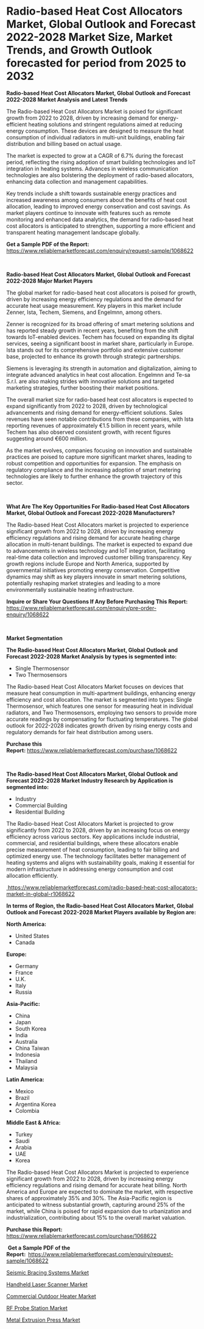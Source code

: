 <p><h1>Radio-based Heat Cost Allocators Market, Global Outlook and Forecast 2022-2028 Market Size, Market Trends, and Growth Outlook forecasted for period from 2025 to 2032</h1></p><p><strong>Radio-based Heat Cost Allocators Market, Global Outlook and Forecast 2022-2028 Market Analysis and Latest Trends</strong></p>
<p><p>The Radio-based Heat Cost Allocators Market is poised for significant growth from 2022 to 2028, driven by increasing demand for energy-efficient heating solutions and stringent regulations aimed at reducing energy consumption. These devices are designed to measure the heat consumption of individual radiators in multi-unit buildings, enabling fair distribution and billing based on actual usage. </p><p>The market is expected to grow at a CAGR of 6.7% during the forecast period, reflecting the rising adoption of smart building technologies and IoT integration in heating systems. Advances in wireless communication technologies are also bolstering the deployment of radio-based allocators, enhancing data collection and management capabilities.</p><p>Key trends include a shift towards sustainable energy practices and increased awareness among consumers about the benefits of heat cost allocation, leading to improved energy conservation and cost savings. As market players continue to innovate with features such as remote monitoring and enhanced data analytics, the demand for radio-based heat cost allocators is anticipated to strengthen, supporting a more efficient and transparent heating management landscape globally.</p></p>
<p><strong>Get a Sample PDF of the Report:&nbsp;</strong> <a href="https://www.reliablemarketforecast.com/enquiry/request-sample/1068622?utm_campaign=2886&utm_medium=2&utm_source=Github&utm_content=ia&utm_term=21032025&utm_id=radio-based-heat-cost-allocators-market-global-outlook-and-forecast-2022-2028">https://www.reliablemarketforecast.com/enquiry/request-sample/1068622</a></p>
<p>&nbsp;</p>
<p><strong>Radio-based Heat Cost Allocators Market, Global Outlook and Forecast 2022-2028 Major Market Players</strong></p>
<p><p>The global market for radio-based heat cost allocators is poised for growth, driven by increasing energy efficiency regulations and the demand for accurate heat usage measurement. Key players in this market include Zenner, Ista, Techem, Siemens, and Engelmnn, among others. </p><p>Zenner is recognized for its broad offering of smart metering solutions and has reported steady growth in recent years, benefiting from the shift towards IoT-enabled devices. Techem has focused on expanding its digital services, seeing a significant boost in market share, particularly in Europe. Ista stands out for its comprehensive portfolio and extensive customer base, projected to enhance its growth through strategic partnerships.</p><p>Siemens is leveraging its strength in automation and digitalization, aiming to integrate advanced analytics in heat cost allocation. Engelmnn and Te-sa S.r.l. are also making strides with innovative solutions and targeted marketing strategies, further boosting their market positions.</p><p>The overall market size for radio-based heat cost allocators is expected to expand significantly from 2022 to 2028, driven by technological advancements and rising demand for energy-efficient solutions. Sales revenues have seen notable contributions from these companies, with Ista reporting revenues of approximately €1.5 billion in recent years, while Techem has also observed consistent growth, with recent figures suggesting around €600 million. </p><p>As the market evolves, companies focusing on innovation and sustainable practices are poised to capture more significant market shares, leading to robust competition and opportunities for expansion. The emphasis on regulatory compliance and the increasing adoption of smart metering technologies are likely to further enhance the growth trajectory of this sector.</p></p>
<p>&nbsp;</p>
<p><strong>What Are The Key Opportunities For Radio-based Heat Cost Allocators Market, Global Outlook and Forecast 2022-2028 Manufacturers?</strong></p>
<p><p>The Radio-based Heat Cost Allocators market is projected to experience significant growth from 2022 to 2028, driven by increasing energy efficiency regulations and rising demand for accurate heating charge allocation in multi-tenant buildings. The market is expected to expand due to advancements in wireless technology and IoT integration, facilitating real-time data collection and improved customer billing transparency. Key growth regions include Europe and North America, supported by governmental initiatives promoting energy conservation. Competitive dynamics may shift as key players innovate in smart metering solutions, potentially reshaping market strategies and leading to a more environmentally sustainable heating infrastructure.</p></p>
<p><strong>Inquire or Share Your Questions If Any Before Purchasing This Report:</strong> <a href="https://www.reliablemarketforecast.com/enquiry/pre-order-enquiry/1068622?utm_campaign=2886&utm_medium=2&utm_source=Github&utm_content=ia&utm_term=21032025&utm_id=radio-based-heat-cost-allocators-market-global-outlook-and-forecast-2022-2028">https://www.reliablemarketforecast.com/enquiry/pre-order-enquiry/1068622</a></p>
<p>&nbsp;</p>
<p><strong>Market Segmentation</strong></p>
<p><strong>The Radio-based Heat Cost Allocators Market, Global Outlook and Forecast 2022-2028 Market Analysis by types is segmented into:</strong></p>
<p><ul><li>Single Thermosensor</li><li>Two Thermosensors</li></ul></p>
<p><p>The Radio-based Heat Cost Allocators Market focuses on devices that measure heat consumption in multi-apartment buildings, enhancing energy efficiency and cost allocation. The market is segmented into types: Single Thermosensor, which features one sensor for measuring heat in individual radiators, and Two Thermosensors, employing two sensors to provide more accurate readings by compensating for fluctuating temperatures. The global outlook for 2022-2028 indicates growth driven by rising energy costs and regulatory demands for fair heat distribution among users.</p></p>
<p><strong>Purchase this Report:&nbsp;</strong><a href="https://www.reliablemarketforecast.com/purchase/1068622?utm_campaign=2886&utm_medium=2&utm_source=Github&utm_content=ia&utm_term=21032025&utm_id=radio-based-heat-cost-allocators-market-global-outlook-and-forecast-2022-2028">https://www.reliablemarketforecast.com/purchase/1068622</a></p>
<p>&nbsp;</p>
<p><strong>The Radio-based Heat Cost Allocators Market, Global Outlook and Forecast 2022-2028 Market Industry Research by Application is segmented into:</strong></p>
<p><ul><li>Industry</li><li>Commercial Building</li><li>Residential Building</li></ul></p>
<p><p>The Radio-based Heat Cost Allocators Market is projected to grow significantly from 2022 to 2028, driven by an increasing focus on energy efficiency across various sectors. Key applications include industrial, commercial, and residential buildings, where these allocators enable precise measurement of heat consumption, leading to fair billing and optimized energy use. The technology facilitates better management of heating systems and aligns with sustainability goals, making it essential for modern infrastructure in addressing energy consumption and cost allocation efficiently.</p></p>
<p><a href="https://www.reliablemarketforecast.com/radio-based-heat-cost-allocators-market-in-global-r1068622?utm_campaign=2886&utm_medium=2&utm_source=Github&utm_content=ia&utm_term=21032025&utm_id=radio-based-heat-cost-allocators-market-global-outlook-and-forecast-2022-2028">&nbsp;https://www.reliablemarketforecast.com/radio-based-heat-cost-allocators-market-in-global-r1068622</a></p>
<p><strong>In terms of Region, the Radio-based Heat Cost Allocators Market, Global Outlook and Forecast 2022-2028 Market Players available by Region are:</strong></p>
<p>
    <p> <strong> North America: </strong>
        <ul>
            <li>United States</li>
            <li>Canada</li>
        </ul>
        </p> 
    <p> <strong> Europe: </strong>
        <ul>
            <li>Germany</li>
            <li>France</li>
            <li>U.K.</li>
            <li>Italy</li>
            <li>Russia</li>
        </ul>
        </p> 
    <p> <strong> Asia-Pacific: </strong>
        <ul>
            <li>China</li>
            <li>Japan</li>
            <li>South Korea</li>
            <li>India</li>
            <li>Australia</li>
            <li>China Taiwan</li>
            <li>Indonesia</li>
            <li>Thailand</li>
            <li>Malaysia</li>
        </ul>
        </p> 
    <p> <strong> Latin America: </strong>
        <ul>
            <li>Mexico</li>
            <li>Brazil</li>
            <li>Argentina Korea</li>
            <li>Colombia</li>
        </ul>
        </p> 
    <p> <strong> Middle East & Africa: </strong>
        <ul>
            <li>Turkey</li>
            <li>Saudi</li>
            <li>Arabia</li>
            <li>UAE</li>
            <li>Korea</li>
        </ul>
    </p>
    </p>
<p><p>The Radio-based Heat Cost Allocators Market is projected to experience significant growth from 2022 to 2028, driven by increasing energy efficiency regulations and rising demand for accurate heat billing. North America and Europe are expected to dominate the market, with respective shares of approximately 35% and 30%. The Asia-Pacific region is anticipated to witness substantial growth, capturing around 25% of the market, while China is poised for rapid expansion due to urbanization and industrialization, contributing about 15% to the overall market valuation.</p></p>
<p><strong>Purchase this Report: </strong><a href="https://www.reliablemarketforecast.com/purchase/1068622?utm_campaign=2886&utm_medium=2&utm_source=Github&utm_content=ia&utm_term=21032025&utm_id=radio-based-heat-cost-allocators-market-global-outlook-and-forecast-2022-2028">https://www.reliablemarketforecast.com/purchase/1068622</a></p>
<p>&nbsp;<strong>Get a Sample PDF of the Report:&nbsp;&nbsp;</strong><a href="https://www.reliablemarketforecast.com/enquiry/request-sample/1068622?utm_campaign=2886&utm_medium=2&utm_source=Github&utm_content=ia&utm_term=21032025&utm_id=radio-based-heat-cost-allocators-market-global-outlook-and-forecast-2022-2028">https://www.reliablemarketforecast.com/enquiry/request-sample/1068622</a></p>
<p><strong></strong></p>
<p><p><a href="https://www.linkedin.com/pulse/seismic-bracing-systems-market-analysis-witch-focus-key-drivers-djtxe?utm_campaign=2886&utm_medium=2&utm_source=Github&utm_content=ia&utm_term=21032025&utm_id=radio-based-heat-cost-allocators-market-global-outlook-and-forecast-2022-2028">Seismic Bracing Systems Market</a></p><p><a href="https://www.linkedin.com/pulse/handheld-laser-scanner-momentum-charting-41-cagr-path-2025-2032-t0cxe?utm_campaign=2886&utm_medium=2&utm_source=Github&utm_content=ia&utm_term=21032025&utm_id=radio-based-heat-cost-allocators-market-global-outlook-and-forecast-2022-2028">Handheld Laser Scanner Market</a></p><p><a href="https://www.linkedin.com/pulse/commercial-outdoor-heater-market-maturity-analysis-regional-disparities-eerge?utm_campaign=2886&utm_medium=2&utm_source=Github&utm_content=ia&utm_term=21032025&utm_id=radio-based-heat-cost-allocators-market-global-outlook-and-forecast-2022-2028">Commercial Outdoor Heater Market</a></p><p><a href="https://www.linkedin.com/pulse/whats-ahead-rf-probe-station-market-analysis-2025-2032-k962e?utm_campaign=2886&utm_medium=2&utm_source=Github&utm_content=ia&utm_term=21032025&utm_id=radio-based-heat-cost-allocators-market-global-outlook-and-forecast-2022-2028">RF Probe Station Market</a></p><p><a href="https://www.linkedin.com/pulse/metal-extrusion-press-market-analysis-report-2025-2032-projected-eaoce?utm_campaign=2886&utm_medium=2&utm_source=Github&utm_content=ia&utm_term=21032025&utm_id=radio-based-heat-cost-allocators-market-global-outlook-and-forecast-2022-2028">Metal Extrusion Press Market</a></p></p>